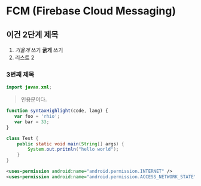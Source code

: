 # FCM (Firebase Cloud Messaging)

## 이건 2단계 제목

1. *기울게* 쓰기 **굵게** 쓰기
1. 리스트 2

### 3번째 제목

~~~java
import javax.xml;
~~~

> 인용문이다.

~~~javascript
function syntaxHighlight(code, lang) {
   var foo = 'rhio';
   var bar = 33;
}
~~~

~~~java
class Test {
    public static void main(String[] args) {
        System.out.pritnln("hello world");
    }
}
~~~

~~~xml
<uses-permission android:name="android.permission.INTERNET" />
<uses-permission android:name="android.permission.ACCESS_NETWORK_STATE" />
~~~
